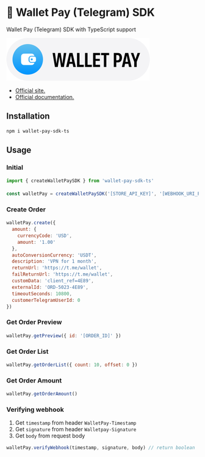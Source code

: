 # 👛 Wallet Pay (Telegram) SDK

Wallet Pay (Telegram) SDK with TypeScript support

<a href="https://pay.wallet.tg/" target="_blank">
  <img src="https://raw.githubusercontent.com/reqpkg/wallet-pay-sdk/main/wallet-logo.svg" />
</a>

<br />

* [Official site.](https://pay.wallet.tg/)
* [Official documentation.](https://docs.wallet.tg/pay/)

## Installation

```bash
npm i wallet-pay-sdk-ts
```

## Usage

### Initial

```js
import { createWalletPaySDK } from 'wallet-pay-sdk-ts'

const walletPay = createWalletPaySDK('[STORE_API_KEY]', '[WEBHOOK_URI_PATH]')
```

### Create Order

```js
walletPay.create({
  amount: {
    currencyCode: 'USD',
    amount: '1.00'
  },
  autoConversionCurrency: 'USDT',
  description: 'VPN for 1 month',
  returnUrl: 'https://t.me/wallet',
  failReturnUrl: 'https://t.me/wallet',
  customData: 'client_ref=4E89',
  externalId: 'ORD-5023-4E89',
  timeoutSeconds: 10800,
  customerTelegramUserId: 0
})
```

### Get Order Preview

```js
walletPay.getPreview({ id: '[ORDER_ID]' })
```

### Get Order List

```js
walletPay.getOrderList({ count: 10, offset: 0 })
```

### Get Order Amount

```js
walletPay.getOrderAmount()
```

### Verifying webhook

1. Get `timestamp` from header `WalletPay-Timestamp`
2. Get `signature` from header `Walletpay-Signature`
3. Get `body` from request body

```js
walletPay.verifyWebhook(timestamp, signature, body) // return boolean
```
